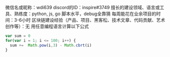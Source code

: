 微信名或昵称：wdi639
discord的ID：inspire#3749
擅长的建设领域、语言或工具、熟练度：python, js, go 脚本水平，debug全靠猜
每周能花在业余项目的时间：3-6小时
区块链建设经验（产品、项目、黑客松、技术文章、代码贡献、艺术创作等）：无
用任意编程语言计算以下公式
```javascript
var sum = 0
for(var i = 1; i <= 100; i++) {
  sum +=  Math.pow(i,3) - Math.cbrt(i)
}

```
